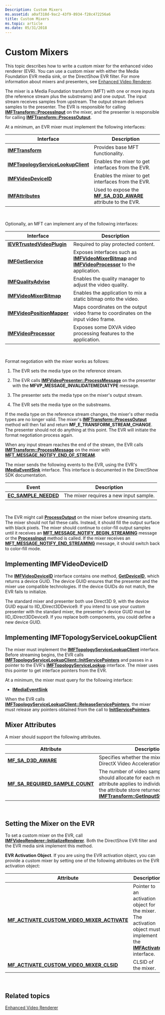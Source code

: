 ```yaml
---
Description: Custom Mixers
ms.assetid: a0af318d-9ac2-43f9-8934-f28c472256a6
title: Custom Mixers
ms.topic: article
ms.date: 05/31/2018
---
```


# Custom Mixers

This topic describes how to write a custom mixer for the enhanced video renderer (EVR). You can use a custom mixer with either the Media Foundation EVR media sink, or the DirectShow EVR filter. For more information about mixers and presenters, see [Enhanced Video Renderer](enhanced-video-renderer.md).

The mixer is a Media Foundation transform (MFT) with one or more inputs (the reference stream plus the substreams) and one output. The input stream receives samples from upstream. The output stream delivers samples to the presenter. The EVR is responsible for calling [**IMFTransform::ProcessInput**](/windows/desktop/api/mftransform/nf-mftransform-imftransform-processinput) on the mixer, and the presenter is responsible for calling [**IMFTransform::ProcessOutput**](/windows/desktop/api/mftransform/nf-mftransform-imftransform-processoutput).

At a minimum, an EVR mixer must implement the following interfaces:



| Interface                                                                | Description                                                                                      |
|--------------------------------------------------------------------------|--------------------------------------------------------------------------------------------------|
| [**IMFTransform**](/windows/desktop/api/mftransform/nn-mftransform-imftransform)                                     | Provides base MFT functionality.                                                                 |
| [**IMFTopologyServiceLookupClient**](/windows/desktop/api/evr/nn-evr-imftopologyservicelookupclient) | Enables the mixer to get interfaces from the EVR.                                                |
| [**IMFVideoDeviceID**](/windows/desktop/api/evr/nn-evr-imfvideodeviceid)                             | Enables the mixer to get interfaces from the EVR.                                                |
| [**IMFAttributes**](/windows/desktop/api/mfobjects/nn-mfobjects-imfattributes)                                   | Used to expose the [**MF\_SA\_D3D\_AWARE**](mf-sa-d3d-aware-attribute.md) attribute to the EVR. |



 

Optionally, an MFT can implement any of the following interfaces:



| Interface                                                | Description                                                                                                                                          |
|----------------------------------------------------------|------------------------------------------------------------------------------------------------------------------------------------------------------|
| [**IEVRTrustedVideoPlugin**](/windows/desktop/api/evr/nn-evr-ievrtrustedvideoplugin) | Required to play protected content.                                                                                                                  |
| [**IMFGetService**](/windows/desktop/api/mfidl/nn-mfidl-imfgetservice)                   | Exposes interfaces such as [**IMFVideoMixerBitmap**](/windows/desktop/api/evr9/nn-evr9-imfvideomixerbitmap) and [**IMFVideoProcessor**](/windows/desktop/api/evr9/nn-evr9-imfvideoprocessor) to the application. |
| [**IMFQualityAdvise**](/windows/desktop/api/mfidl/nn-mfidl-imfqualityadvise)             | Enables the quality manager to adjust the video quality.                                                                                             |
| [**IMFVideoMixerBitmap**](/windows/desktop/api/evr9/nn-evr9-imfvideomixerbitmap)       | Enables the application to mix a static bitmap onto the video.                                                                                       |
| [**IMFVideoPositionMapper**](/windows/desktop/api/evr/nn-evr-imfvideopositionmapper) | Maps coordinates on the output video frame to coordinates on the input video frame.                                                                  |
| [**IMFVideoProcessor**](/windows/desktop/api/evr9/nn-evr9-imfvideoprocessor)           | Exposes some DXVA video processing features to the application.                                                                                      |



 

Format negotiation with the mixer works as follows:

1.  The EVR sets the media type on the reference stream.
2.  The EVR calls [**IMFVideoPresenter::ProcessMessage**](/windows/desktop/api/evr/nf-evr-imfvideopresenter-processmessage) on the presenter with the **MFVP\_MESSAGE\_INVALIDATEMEDIATYPE** message.

3.  The presenter sets the media type on the mixer's output stream.
4.  The EVR sets the media type on the substreams.

If the media type on the reference stream changes, the mixer's other media types are no longer valid. The mixer's [**IMFTransform::ProcessOutput**](/windows/desktop/api/mftransform/nf-mftransform-imftransform-processoutput) method will then fail and return **MF\_E\_TRANSFORM\_STREAM\_CHANGE**. The presenter should not do anything at this point. The EVR will initiate the format negotiation process again.

When any input stream reaches the end of the stream, the EVR calls [**IMFTransform::ProcessMessage**](/windows/desktop/api/mftransform/nf-mftransform-imftransform-processmessage) on the mixer with [**MFT\_MESSAGE\_NOTIFY\_END\_OF\_STREAM**](mft-message-notify-end-of-stream.md).

The mixer sends the following events to the EVR, using the EVR's [**IMediaEventSink**](https://msdn.microsoft.com/library/Dd406901(v=VS.85).aspx) interface. This interface is documented in the DirectShow SDK documentation.



| Event                                            | Description                            |
|--------------------------------------------------|----------------------------------------|
| [**EC\_SAMPLE\_NEEDED**](https://msdn.microsoft.com/library/Dd319606(v=VS.85).aspx) | The mixer requires a new input sample. |



 

The EVR might call [**ProcessOutput**](/windows/desktop/api/mftransform/nf-mftransform-imftransform-processoutput) on the mixer before streaming starts. The mixer should not fail these calls. Instead, it should fill the output surface with black pixels. The mixer should continue to color-fill output samples until it receives an [**MFT\_MESSAGE\_NOTIFY\_BEGIN\_STREAMING**](mft-message-notify-begin-streaming.md) message or the [**ProcessInput**](/windows/desktop/api/mftransform/nf-mftransform-imftransform-processinput) method is called. If the mixer receives an [**MFT\_MESSAGE\_NOTIFY\_END\_STREAMING**](mft-message-notify-end-streaming.md) message, it should switch back to color-fill mode.

## Implementing IMFVideoDeviceID

The [**IMFVideoDeviceID**](/windows/desktop/api/evr/nn-evr-imfvideodeviceid) interface contains one method, [**GetDeviceID**](/windows/desktop/api/evr/nf-evr-imfvideodeviceid-getdeviceid), which returns a device GUID. The device GUID ensures that the presenter and the mixer use compatible technologies. If the device GUIDs do not match, the EVR fails to initialize.

The standard mixer and presenter both use Direct3D 9, with the device GUID equal to IID\_IDirect3DDevice9. If you intend to use your custom presenter with the standard mixer, the presenter's device GUID must be IID\_IDirect3DDevice9. If you replace both components, you could define a new device GUID.

## Implementing IMFTopologyServiceLookupClient

The mixer must implement the [**IMFTopologyServiceLookupClient**](/windows/desktop/api/evr/nn-evr-imftopologyservicelookupclient) interface. Before streaming begins, the EVR calls [**IMFTopologyServiceLookupClient::InitServicePointers**](/windows/desktop/api/evr/nf-evr-imftopologyservicelookupclient-initservicepointers) and passes in a pointer to the EVR's [**IMFTopologyServiceLookup**](/windows/desktop/api/evr/nn-evr-imftopologyservicelookup) interface. The mixer uses this pointer to get interface pointers from the EVR.

At a minimum, the mixer must query for the following interface:

-   [**IMediaEventSink**](https://msdn.microsoft.com/library/Dd406901(v=VS.85).aspx)

When the EVR calls [**IMFTopologyServiceLookupClient::ReleaseServicePointers**](/windows/desktop/api/evr/nf-evr-imftopologyservicelookupclient-releaseservicepointers), the mixer must release any pointers obtained from the call to [**InitServicePointers**](/windows/desktop/api/evr/nf-evr-imftopologyservicelookupclient-initservicepointers).

## Mixer Attributes

A mixer should support the following attributes.



| Attribute                                                                        | Description                                                                                                                                                                                                                                           |
|----------------------------------------------------------------------------------|-------------------------------------------------------------------------------------------------------------------------------------------------------------------------------------------------------------------------------------------------------|
| [**MF\_SA\_D3D\_AWARE**](mf-sa-d3d-aware-attribute.md)                          | Specifies whether the mixer supports DirectX Video Acceleration (DXVA).                                                                                                                                                                               |
| [**MF\_SA\_REQUIRED\_SAMPLE\_COUNT**](mf-sa-required-sample-count-attribute.md) | The number of video samples the EVR should allocate for each mixer stream. This attribute applies to individual streams; use the attribute store returned by [**IMFTransform::GetInputStreamAttributes**](/windows/desktop/api/mftransform/nf-mftransform-imftransform-getinputstreamattributes). |



 

## Setting the Mixer on the EVR

To set a custom mixer on the EVR, call [**IMFVideoRenderer::InitializeRenderer**](/windows/desktop/api/evr/nf-evr-imfvideorenderer-initializerenderer). Both the DirectShow EVR filter and the EVR media sink implement this method.

**EVR Activation Object**. If you are using the EVR activation object, you can provide a custom mixer by setting one of the following attributes on the EVR activation object:



| Attribute                                                                                                 | Description                                                                                                                           |
|-----------------------------------------------------------------------------------------------------------|---------------------------------------------------------------------------------------------------------------------------------------|
| [**MF\_ACTIVATE\_CUSTOM\_VIDEO\_MIXER\_ACTIVATE**](mf-activate-custom-video-mixer-activate-attribute.md) | Pointer to an activation object for the mixer. The activation object must implement the [**IMFActivate**](/windows/desktop/api/mfobjects/nn-mfobjects-imfactivate) interface. |
| [**MF\_ACTIVATE\_CUSTOM\_VIDEO\_MIXER\_CLSID**](mf-activate-custom-video-mixer-clsid-attribute.md)       | CLSID of the mixer.                                                                                                                   |



 

## Related topics

<dl> <dt>

[Enhanced Video Renderer](enhanced-video-renderer.md)
</dt> </dl>

 

 



